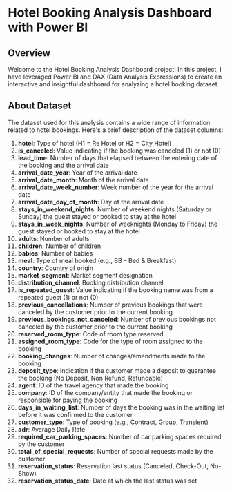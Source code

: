 # Hotel Booking Analysis Dashboard with Power BI


## Overview

Welcome to the Hotel Booking Analysis Dashboard project! In this project, I have leveraged Power BI and DAX (Data Analysis Expressions) to create an interactive and insightful dashboard for analyzing a hotel booking dataset.

## About Dataset

The dataset used for this analysis contains a wide range of information related to hotel bookings. Here's a brief description of the dataset columns:

1. **hotel**: Type of hotel (H1 = Re Hotel or H2 = City Hotel)
2. **is_canceled**: Value indicating if the booking was canceled (1) or not (0)
3. **lead_time**: Number of days that elapsed between the entering date of the booking and the arrival date
4. **arrival_date_year**: Year of the arrival date
5. **arrival_date_month**: Month of the arrival date
6. **arrival_date_week_number**: Week number of the year for the arrival date
7. **arrival_date_day_of_month**: Day of the arrival date
8. **stays_in_weekend_nights**: Number of weekend nights (Saturday or Sunday) the guest stayed or booked to stay at the hotel
9. **stays_in_week_nights**: Number of weeknights (Monday to Friday) the guest stayed or booked to stay at the hotel
10. **adults**: Number of adults
11. **children**: Number of children
12. **babies**: Number of babies
13. **meal**: Type of meal booked (e.g., BB – Bed & Breakfast)
14. **country**: Country of origin
15. **market_segment**: Market segment designation
16. **distribution_channel**: Booking distribution channel
17. **is_repeated_guest**: Value indicating if the booking name was from a repeated guest (1) or not (0)
18. **previous_cancellations**: Number of previous bookings that were canceled by the customer prior to the current booking
19. **previous_bookings_not_canceled**: Number of previous bookings not canceled by the customer prior to the current booking
20. **reserved_room_type**: Code of room type reserved
21. **assigned_room_type**: Code for the type of room assigned to the booking
22. **booking_changes**: Number of changes/amendments made to the booking
23. **deposit_type**: Indication if the customer made a deposit to guarantee the booking (No Deposit, Non Refund, Refundable)
24. **agent**: ID of the travel agency that made the booking
25. **company**: ID of the company/entity that made the booking or responsible for paying the booking
26. **days_in_waiting_list**: Number of days the booking was in the waiting list before it was confirmed to the customer
27. **customer_type**: Type of booking (e.g., Contract, Group, Transient)
28. **adr**: Average Daily Rate
29. **required_car_parking_spaces**: Number of car parking spaces required by the customer
30. **total_of_special_requests**: Number of special requests made by the customer
31. **reservation_status**: Reservation last status (Canceled, Check-Out, No-Show)
32. **reservation_status_date**: Date at which the last status was set

